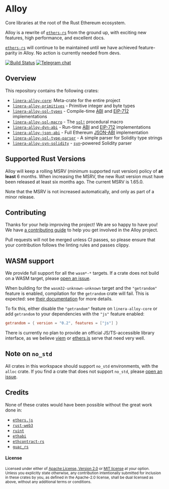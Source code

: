 # Alloy

Core libraries at the root of the Rust Ethereum ecosystem.

Alloy is a rewrite of [`ethers-rs`] from the ground up, with exciting new
features, high performance, and excellent docs.

[`ethers-rs`] will continue to be maintained until we have achieved
feature-parity in Alloy. No action is currently needed from devs.

[`ethers-rs`]: https://github.com/gakonst/ethers-rs

[![Build Status][actions-badge]][actions-url]
[![Telegram chat][telegram-badge]][telegram-url]

[actions-badge]: https://img.shields.io/github/actions/workflow/status/alloy-rs/core/ci.yml?branch=main&style=for-the-badge
[actions-url]: https://github.com/alloy-rs/core/actions?query=branch%3Amain
[telegram-badge]: https://img.shields.io/endpoint?color=neon&style=for-the-badge&url=https%3A%2F%2Ftg.sumanjay.workers.dev%2Fethers_rs
[telegram-url]: https://t.me/ethers_rs

## Overview

This repository contains the following crates:

- [`linera-alloy-core`]: Meta-crate for the entire project
- [`linera-alloy-primitives`] - Primitive integer and byte types
- [`linera-alloy-sol-types`] - Compile-time [ABI] and [EIP-712] implementations
- [`linera-alloy-sol-macro`] - The [`sol!`] procedural macro
- [`linera-alloy-dyn-abi`] - Run-time [ABI] and [EIP-712] implementations
- [`linera-alloy-json-abi`] - Full Ethereum [JSON-ABI] implementation
- [`linera-alloy-sol-type-parser`] - A simple parser for Solidity type strings
- [`linera-alloy-syn-solidity`] - [`syn`]-powered Solidity parser

[`linera-alloy-core`]: https://github.com/alloy-rs/core/tree/main/crates/core
[`linera-alloy-primitives`]: https://github.com/alloy-rs/core/tree/main/crates/primitives
[`linera-alloy-sol-types`]: https://github.com/alloy-rs/core/tree/main/crates/sol-types
[`linera-alloy-sol-macro`]: https://github.com/alloy-rs/core/tree/main/crates/sol-macro
[`linera-alloy-dyn-abi`]: https://github.com/alloy-rs/core/tree/main/crates/dyn-abi
[`linera-alloy-json-abi`]: https://github.com/alloy-rs/core/tree/main/crates/json-abi
[`linera-alloy-sol-type-parser`]: https://github.com/alloy-rs/core/tree/main/crates/sol-type-parser
[`linera-alloy-syn-solidity`]: https://github.com/alloy-rs/core/tree/main/crates/linera-alloy-syn-solidity
[JSON-ABI]: https://docs.soliditylang.org/en/latest/abi-spec.html#json
[ABI]: https://docs.soliditylang.org/en/latest/abi-spec.html
[EIP-712]: https://eips.ethereum.org/EIPS/eip-712
[`sol!`]: https://docs.rs/linera-alloy-sol-macro/latest/linera_alloy_sol_macro/macro.sol.html
[`syn`]: https://github.com/dtolnay/syn

## Supported Rust Versions

<!--
When updating this, also update:
- clippy.toml
- Cargo.toml
- .github/workflows/ci.yml
-->

Alloy will keep a rolling MSRV (minimum supported rust version) policy of **at
least** 6 months. When increasing the MSRV, the new Rust version must have been
released at least six months ago. The current MSRV is 1.65.0.

Note that the MSRV is not increased automatically, and only as part of a minor
release.

## Contributing

Thanks for your help improving the project! We are so happy to have you! We have
[a contributing guide](./CONTRIBUTING.md) to help you get involved in the
Alloy project.

Pull requests will not be merged unless CI passes, so please ensure that your
contribution follows the linting rules and passes clippy.

## WASM support

We provide full support for all the `wasm*-*` targets. If a crate does not
build on a WASM target, please [open an issue].

When building for the `wasm32-unknown-unknown` target and the `"getrandom"`
feature is enabled, compilation for the `getrandom` crate will fail. This is
expected: see [their documentation][getrandom] for more details.

To fix this, either disable the `"getrandom"` feature on `linera-alloy-core` or add
`getrandom` to your dependencies with the `"js"` feature enabled:

```toml
getrandom = { version = "0.2", features = ["js"] }
```

There is currently no plan to provide an official JS/TS-accessible library
interface, as we believe [viem] or [ethers.js] serve that need very well.

[open an issue]: https://github.com/alloy-rs/core/issues/new/choose
[getrandom]: https://docs.rs/getrandom/#webassembly-support
[viem]: https://viem.sh
[ethers.js]: https://docs.ethers.io/v6/

## Note on `no_std`

All crates in this workspace should support `no_std` environments, with the
`alloc` crate. If you find a crate that does not support `no_std`, please
[open an issue].

[open an issue]: https://github.com/alloy-rs/core/issues/new/choose

## Credits

None of these crates would have been possible without the great work done in:

- [`ethers.js`](https://github.com/ethers-io/ethers.js/)
- [`rust-web3`](https://github.com/tomusdrw/rust-web3/)
- [`ruint`](https://github.com/recmo/uint)
- [`ethabi`](https://github.com/rust-ethereum/ethabi)
- [`ethcontract-rs`](https://github.com/gnosis/ethcontract-rs/)
- [`guac_rs`](https://github.com/althea-net/guac_rs/)

#### License

<sup>
Licensed under either of <a href="LICENSE-APACHE">Apache License, Version
2.0</a> or <a href="LICENSE-MIT">MIT license</a> at your option.
</sup>

<br>

<sub>
Unless you explicitly state otherwise, any contribution intentionally submitted
for inclusion in these crates by you, as defined in the Apache-2.0 license,
shall be dual licensed as above, without any additional terms or conditions.
</sub>
